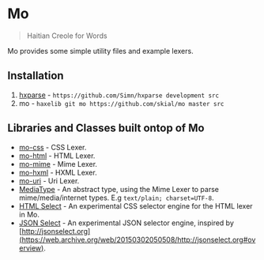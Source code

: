 # Mo

> Haitian Creole for Words

Mo provides some simple utility files and example lexers.

## Installation

1. [hxparse] - `https://github.com/Simn/hxparse development src`
2. mo - `haxelib git mo https://github.com/skial/mo master src`

[hxparse]: http://github.com/simn/hxparse "Haxe Lexer and Parser Library"
	
## Libraries and Classes built ontop of Mo

+ [mo-css](https://github.com/skial/mo-css) - CSS Lexer.
+ [mo-html](https://github.com/skial/mo-html) - HTML Lexer.
+ [mo-mime](https://github.com/skial/mo-mime) - Mime Lexer.
+ [mo-hxml](https://github.com/skial/mo-hxml) - HXML Lexer.
+ [mo-uri](https://github.com/skial/mo-uri) - Uri Lexer.
+ [MediaType](https://github.com/skial/media-types) - An abstract type, using the Mime Lexer to parse mime/media/internet types. E.g `text/plain; charset=UTF-8`.
+ [HTML Select](https://github.com/skial/jwenn/tree/transfer_uhx/src/uhx/select/html) - An experimental CSS selector engine for the HTML lexer in Mo.
+ [JSON Select](https://github.com/skial/jwenn/blob/transfer_uhx/src/uhx/select/JsonQuery.hx) - An experimental JSON selector engine, inspired by [http://jsonselect.org](https://web.archive.org/web/20150302050508/http://jsonselect.org#overview).